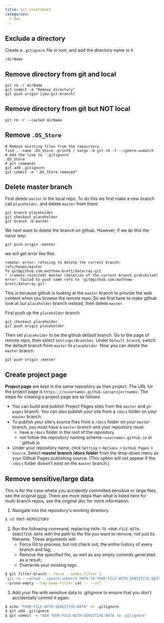 ```yaml
---
title: Git cheatsheet
categories: 
  - Dev
---
```


## Exclude a directory
Create a `.gitignore` file in root, and add the directory name in it
```shell
/dirName
```

## Remove directory from git and local
```shell
git rm -r dirName
git commit -m "Remove directory"
git push origin [you-git-branch]
```

## Remove directory from git but NOT local
```shell
git rm -r --cached dirName
```
## Remove `.DS_Store`
```shell
# Remove existing files from the repository
find . -name .DS_Store -print0 | xargs -0 git rm -f --ignore-unmatch
# Add the line to `.gitignore`
.DS_Store
# git commands
git add .gitignore
git commit -m ".DS_Store removed"
```

## Delete master branch
First delete `master` in the local repo. To do this we first make a new branch call `placeholder`, and delete `master` from there:

```shell
git branch placeholder
git checkout placeholder
git branch -D master
```

We next want to delete the branch on github. However, if we do this the naive way:
```shell
git push origin :master
```

we will get error like this:

```shell
remote: error: refusing to delete the current branch: refs/heads/master
To git@github.com:matthew-brett/datarray.git
! [remote rejected] master (deletion of the current branch prohibited)
error: failed to push some refs to 'git@github.com:matthew-brett/datarray.git'
```

This is because github is looking at the `master` branch to provide the web content when you browse the remote repo. So we first have to make github look at our `placeholder` branch instead, then delete `master`.

First push up the `placeholder` branch

```shell
git checkout placeholder
git push origin placeholder
```

Then set `placeholder` to be the github default branch. Go to the page of remote repo, then select `Settings`>`Branches`. Under `Default branch`, switch the default branch from `master` to `placeholder`. Now you can delete the `master` branch

```shell
git push origin :master
```

## Create project page
**Project page** are kept in the same repository as their project. The URL for the project page is `https:://<username>.github.io/<projectname>`. The steps for creating a project page are as follows

* You can build and publish Project Pages sites from the `master` and `gh-pages` branch. You can also publish your site from a `/docs` folder on your `master` branch.
* To publish your site's source files from a `/docs` folder on your `master` branch, you must have a `master` branch and your repository must:
	* have a `/docs` folder in the root of the repository
	* not follow the repository naming scheme `<username>.github.io` or `<orgname>.github.io
* Under your repository name, click `Setting` > `Options` > `Github Pages` > `Source`. Select **master branch /docs folder** from the drop-down menu as your Github Pages publishing source. (This option will not appear if the `/docs` folder doesn't exist on the `master` branch.)

## Remove sensitive/large data
This is for the case where you accidently committed sensitive or large files, see the original [post](https://help.github.com/articles/removing-sensitive-data-from-a-repository/). There are more steps than what is listed here for multi-branch repos, see the original doc for more information.

1. Navigate into the repository's working directory.
```bash
$ cd YOUT-REPOSITORY
```

2. Run the following command, replacing `PATH-TO-YOUR-FILE-WITH-SENSITIVE-DATA` with the path to the file you want to remove, not just its filename. These arguments will:
	* Force Git to process, but not check out, the entire history of every branch and tag;
	* Remove the specified file, as well as any empty commits generated as a result;
	* Overwrite your existing tags.
```bash
$ git filter-branch --force --index-filter \
'git rm --cached --ignore-unmatch PATH-TO-YOUR-FILE-WITH-SENSITIVE-DATA' \
--prune-empty --tag-name-filter cat -- --all
```
3. Add your file with sensitive data to .gitignore to ensure that you don't accidentally commit it again.
```bash
$ echo "YOUR-FILE-WITH-SENSITIVE-DATA" >> .gitignore
$ git add .gitignore
$ git commit -m "Add YOUR-FILE-WITH-SENSITIVE-DATA to .gitignore"
```